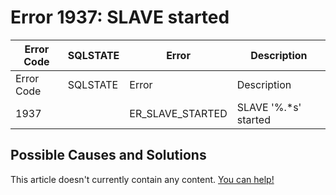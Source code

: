 
# Error 1937: SLAVE started


| Error Code | SQLSTATE | Error | Description |
| --- | --- | --- | --- |
| Error Code | SQLSTATE | Error | Description |
| 1937 |  | ER_SLAVE_STARTED | SLAVE '%.*s' started |




## Possible Causes and Solutions


This article doesn't currently contain any content. [You can help!](/kb/en/writing-and-editing-knowledge-base-articles/)

